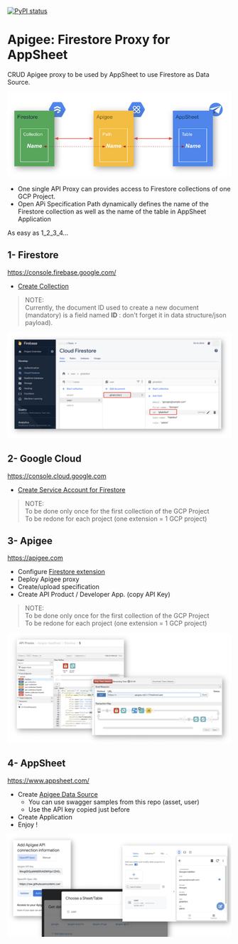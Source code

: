 [![PyPI status](https://img.shields.io/pypi/status/ansicolortags.svg)](https://pypi.python.org/pypi/ansicolortags/) 

#  Apigee: Firestore Proxy for AppSheet

CRUD Apigee proxy to be used by AppSheet to use Firestore as Data Source.

![Overview](Images/overview.jpg)


- One single API Proxy can provides access to Firestore collections of one GCP Project.
- Open APi Specification Path dynamically defines the name of the Firestore collection as well as the name of the table in AppSheet Application

As easy as 1_2_3_4...

## 1- Firestore

https://console.firebase.google.com/
- [Create Collection](https://firebase.google.com/docs/firestore/quickstart)

> NOTE:  
> Currently, the document ID used to create a new document (mandatory) is a field named **ID** : don't forget it in data structure/json payload).

![Firestore](Images/firestore.jpg)

## 2- Google Cloud

https://console.cloud.google.com
- [Create Service Account for Firestore](https://firebase.google.com/docs/admin/setup#add_firebase_to_your_app)

> NOTE:  
> To be done only once for the first collection of the GCP Project  
> To be redone for each project (one extension = 1 GCP project)

## 3- Apigee 

https://apigee.com
- Configure [Firestore extension](https://docs.apigee.com/api-platform/reference/extensions/google-cloud-firestore/google-cloud-firestore-extension-120)
- Deploy Apigee proxy
- Create/upload specification
- Create API Product / Developer App. (copy API Key)

> NOTE:  
> To be done only once for the first collection of the GCP Project  
> To be redone for each project (one extension = 1 GCP project)

![Apigee](Images/apigee.jpg)

## 4- AppSheet 

https://www.appsheet.com/
- Create [Apigee Data Source](https://www.appsheet.com/Account/Account/Sources)
    - You can use swagger samples from this repo (asset, user)
    - Use the API key copied just before
- Create Application
- Enjoy !

![AppSheet](Images/appsheet.jpg)
